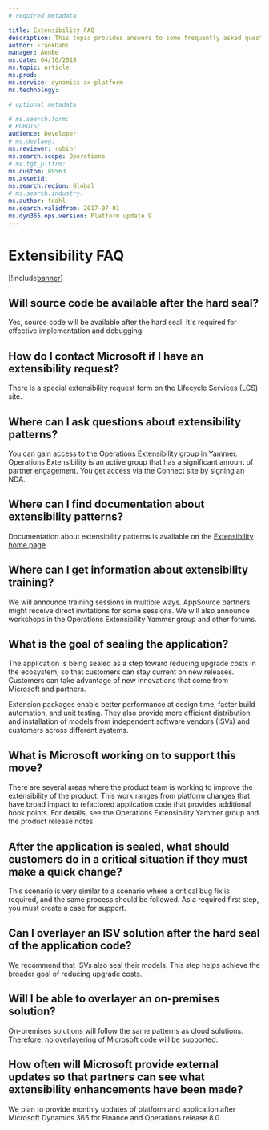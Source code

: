 ```yaml
---
# required metadata

title: Extensibility FAQ
description: This topic provides answers to some frequently asked questions about extensibility.
author: FrankDahl
manager: AnnBe
ms.date: 04/10/2018
ms.topic: article
ms.prod: 
ms.service: dynamics-ax-platform
ms.technology: 

# optional metadata

# ms.search.form: 
# ROBOTS: 
audience: Developer
# ms.devlang: 
ms.reviewer: robinr
ms.search.scope: Operations
# ms.tgt_pltfrm: 
ms.custom: 89563
ms.assetid: 
ms.search.region: Global
# ms.search.industry: 
ms.author: fdahl
ms.search.validfrom: 2017-07-01
ms.dyn365.ops.version: Platform update 9
---
```


# Extensibility FAQ

[!include[banner](../includes/banner.md)]

## Will source code be available after the hard seal?

Yes, source code will be available after the hard seal. It's required for effective implementation and debugging.

## How do I contact Microsoft if I have an extensibility request?

There is a special extensibility request form on the Lifecycle Services (LCS) site. 

## Where can I ask questions about extensibility patterns?

You can gain access to the Operations Extensibility group in Yammer. Operations Extensibility is an active group that has a significant amount of partner engagement. You get access via the Connect site by signing an NDA.

## Where can I find documentation about extensibility patterns?

Documentation about extensibility patterns is available on the [Extensibility home page](extensibility-home-page.md).

## Where can I get information about extensibility training?

We will announce training sessions in multiple ways. AppSource partners might receive direct invitations for some sessions. We will also announce workshops in the Operations Extensibility Yammer group and other forums.  

## What is the goal of sealing the application?

The application is being sealed as a step toward reducing upgrade costs in the ecosystem, so that customers can stay current on new releases. Customers can take advantage of new innovations that come from Microsoft and partners.

Extension packages enable better performance at design time, faster build automation, and unit testing. They also provide more efficient distribution and installation of models from independent software vendors (ISVs) and customers across different systems.

## What is Microsoft working on to support this move?

There are several areas where the product team is working to improve the extensibility of the product. This work ranges from platform changes that have broad impact to refactored application code that provides additional hook points. For details, see the Operations Extensibility Yammer group and the product release notes.

## After the application is sealed, what should customers do in a critical situation if they must make a quick change?

This scenario is very similar to a scenario where a critical bug fix is required, and the same process should be followed. As a required first step, you must create a case for support.

## Can I overlayer an ISV solution after the hard seal of the application code?

We recommend that ISVs also seal their models. This step helps achieve the broader goal of reducing upgrade costs. 

## Will I be able to overlayer an on-premises solution?

On-premises solutions will follow the same patterns as cloud solutions. Therefore, no overlayering of Microsoft code will be supported.
    
## How often will Microsoft provide external updates so that partners can see what extensibility enhancements have been made?

We plan to provide monthly updates of platform and application after Microsoft Dynamics 365 for Finance and Operations release 8.0.
